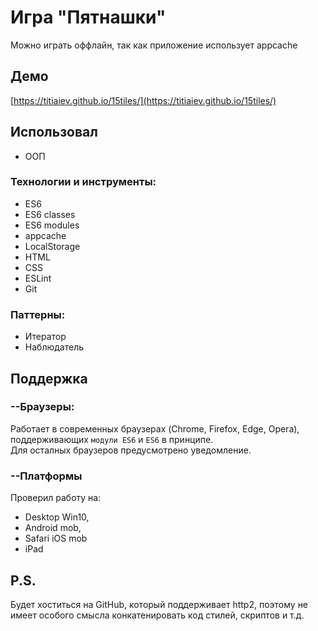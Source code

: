 # Игра "Пятнашки"

Можно играть оффлайн, так как приложение использует appcache

## Демо
[https://titiaiev.github.io/15tiles/](https://titiaiev.github.io/15tiles/)

## Использовал
+ ООП

### Технологии и инструменты:
+ ES6
+ ES6 classes
+ ES6 modules
+ appcache
+ LocalStorage
+ HTML
+ CSS
+ ESLint
+ Git

### Паттерны:
+ Итератор
+ Наблюдатель
<!-- + Медиатор -->

## Поддержка

### --Браузеры:
Работает в современных браузерах (Chrome, Firefox, Edge, Opera), поддерживающих `модули ES6` и `ES6` в принципе.  
Для осталных браузеров предусмотрено уведомление.
### --Платформы
Проверил работу на:
+ Desktop Win10,
+ Android mob,
+ Safari iOS mob
+ iPad

## P.S.
Будет хоститься на GitHub, который поддерживает http2, поэтому не имеет особого смысла конкатенировать код стилей, скриптов и т.д.  